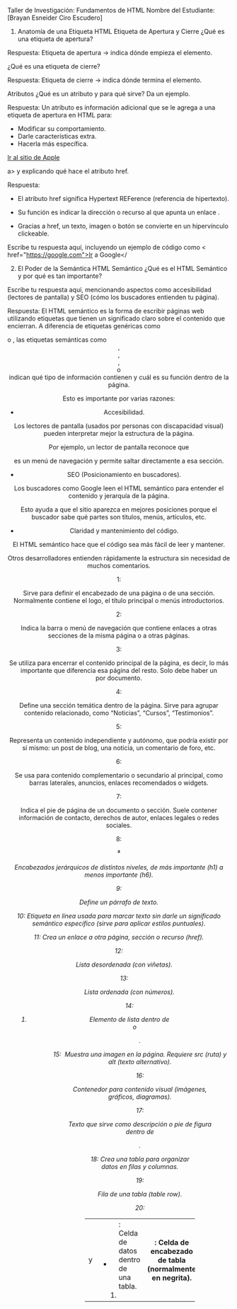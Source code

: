 Taller de Investigación: Fundamentos de HTML
Nombre del Estudiante: [Brayan Esneider Ciro Escudero]

1. Anatomía de una Etiqueta HTML
Etiqueta de Apertura y Cierre
¿Qué es una etiqueta de apertura?

Respuesta:
Etiqueta de apertura → indica dónde empieza el elemento.

¿Qué es una etiqueta de cierre?

Respuesta:
Etiqueta de cierre → indica dónde termina el elemento.

Atributos
¿Qué es un atributo y para qué sirve? Da un ejemplo.

Respuesta: 
Un atributo es información adicional que se le agrega a una etiqueta de apertura en HTML para:
* Modificar su comportamiento.
* Darle características extra.
* Hacerla más específica.

<a href="https://www.apple.com">Ir al sitio de Apple</a>

a> y explicando qué hace el atributo href.

Respuesta: 
* El atributo href significa Hypertext REFerence (referencia de hipertexto).

* Su función es indicar la dirección o recurso al que apunta un enlace <a>.

* Gracias a href, un texto, imagen o botón se convierte en un hipervínculo clickeable.

Escribe tu respuesta aquí, incluyendo un ejemplo de código como < href="https://google.com">Ir a Google</

2. El Poder de la Semántica
HTML Semántico
¿Qué es el HTML Semántico y por qué es tan importante?

Escribe tu respuesta aquí, mencionando aspectos como accesibilidad (lectores de pantalla) y SEO (cómo los buscadores entienden tu página).

Respuesta:
El HTML semántico es la forma de escribir páginas web utilizando etiquetas que tienen un significado claro sobre el contenido que encierran. A diferencia de etiquetas genéricas como <div> o <span>, las etiquetas semánticas como <header>, <nav>, <main>, <article> o <footer> indican qué tipo de información contienen y cuál es su función dentro de la página.

Esto es importante por varias razones:

* Accesibilidad.

Los lectores de pantalla (usados por personas con discapacidad visual) pueden interpretar mejor la estructura de la página.

Por ejemplo, un lector de pantalla reconoce que <nav> es un menú de navegación y permite saltar directamente a esa sección.

* SEO (Posicionamiento en buscadores).

Los buscadores como Google leen el HTML semántico para entender el contenido y jerarquía de la página.

Esto ayuda a que el sitio aparezca en mejores posiciones porque el buscador sabe qué partes son títulos, menús, artículos, etc.

* Claridad y mantenimiento del código.

El HTML semántico hace que el código sea más fácil de leer y mantener.

Otros desarrolladores entienden rápidamente la estructura sin necesidad de muchos comentarios.

1: <header>
Sirve para definir el encabezado de una página o de una sección. Normalmente contiene el logo, el título principal o menús introductorios.

2: <nav>
Indica la barra o menú de navegación que contiene enlaces a otras secciones de la misma página o a otras páginas.

3: <main>
Se utiliza para encerrar el contenido principal de la página, es decir, lo más importante que diferencia esa página del resto. Solo debe haber un <main> por documento.

4: <section>
Define una sección temática dentro de la página. Sirve para agrupar contenido relacionado, como “Noticias”, “Cursos”, “Testimonios”.

5: <article>
Representa un contenido independiente y autónomo, que podría existir por sí mismo: un post de blog, una noticia, un comentario de foro, etc.

6: <aside>
Se usa para contenido complementario o secundario al principal, como barras laterales, anuncios, enlaces recomendados o widgets.

7: <footer>
Indica el pie de página de un documento o sección. Suele contener información de contacto, derechos de autor, enlaces legales o redes sociales.

8: <h1> a <h6>
Encabezados jerárquicos de distintos niveles, de más importante (h1) a menos importante (h6).

9: <p>
Define un párrafo de texto.

10: <span>
Etiqueta en línea usada para marcar texto sin darle un significado semántico específico (sirve para aplicar estilos puntuales).

11: <a>
Crea un enlace a otra página, sección o recurso (href).

12: <ul>
Lista desordenada (con viñetas).

13: <ol>
Lista ordenada (con números).

14: <li>
Elemento de lista dentro de <ul> o <ol>.

15: <img>
Muestra una imagen en la página. Requiere src (ruta) y alt (texto alternativo).

16: <figure>
Contenedor para contenido visual (imágenes, gráficos, diagramas).

17: <figcaption>
Texto que sirve como descripción o pie de figura dentro de <figure>.

18: <table>
Crea una tabla para organizar datos en filas y columnas.

19: <tr>
Fila de una tabla (table row).

20: <td> y <th>

* <td>: Celda de datos dentro de una tabla.

* <th>: Celda de encabezado de tabla (normalmente en negrita).